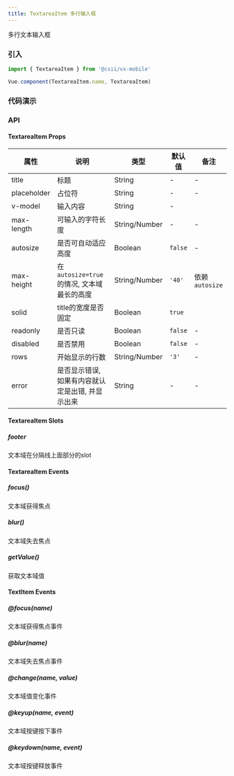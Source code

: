 ```yaml
---
title: TextareaItem 多行输入框
---
```


多行文本输入框

### 引入

```javascript
import { TextareaItem } from '@csii/vx-mobile'

Vue.component(TextareaItem.name, TextareaItem)
```

### 代码演示
<!-- DEMO -->

### API

#### TextareaItem Props
| 属性        | 说明                                             | 类型          | 默认值  | 备注           |
| ----------- | ------------------------------------------------ | ------------- | ------- | -------------- |
| title       | 标题                                             | String        | -       | -              |
| placeholder | 占位符                                           | String        | -       | -              |
| v-model     | 输入内容                                         | String        | -       |                |
| max-length   | 可输入的字符长度                                 | String/Number | -       | -              |
| autosize    | 是否可自动适应高度                               | Boolean       | `false` | -              |
| max-height   | 在`autosize=true`的情况, 文本域最长的高度        | String/Number | `'40'`  | 依赖`autosize` |
| solid       | title的宽度是否固定                              | Boolean       | `true`  |                |
| readonly    | 是否只读                                         | Boolean       | `false` | -              |
| disabled    | 是否禁用                                         | Boolean       | `false` | -              |
| rows        | 开始显示的行数                                   | String/Number | `'3'`   | -              |
| error       | 是否显示错误, 如果有内容就认定是出错, 并显示出来 | String        | -       | -              |

#### TextareaItem Slots

##### footer

文本域在分隔线上面部分的slot

#### TextareaItem Events

##### focus()
文本域获得焦点

##### blur()
文本域失去焦点

##### getValue()
获取文本域值

#### TextItem Events

##### @focus(name)
文本域获得焦点事件

##### @blur(name)
文本域失去焦点事件

##### @change(name, value)
文本域值变化事件

##### @keyup(name, event)
文本域按键按下事件

##### @keydown(name, event)
文本域按键释放事件
